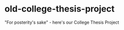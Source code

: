 old-college-thesis-project
==========================

"For posterity's sake" - here's our College Thesis Project
